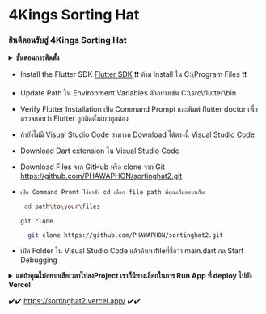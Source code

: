 # 4Kings Sorting Hat

### ยินดีตอนรับสู่ 4Kings Sorting Hat ###

<details>
  <summary><strong>ขั้นตอนการติดตั้ง</strong></summary>
</details>

-  Install the Flutter SDK [Flutter SDK](https://docs.flutter.dev/get-started/install?gad_source=1&gclid=Cj0KCQjwhtWvBhD9ARIsAOP0GogcIUJGwVoTIPL7Ad6Xa_6qm17uYMxnl_B6hxnsKheH4u2KfqYHrL8aAs0aEALw_wcB&gclsrc=aw.ds)   ❗❗ ห้าม Install ใน C:\Program Files ❗❗
-  Update Path ใน Environment Variables ตัวอย่างเช่น C:\src\flutter\bin
- Verify Flutter Installation เปิด Command Prompt และพิมพ์ flutter doctor เพื่อตรวจสอบว่า Flutter ถูกติดตั้งแบบถูกต้อง
- ถ้ายังไม่มี  Visual Studio Code สามารถ Download ได้ตรงนี้ [Visual Studio Code](https://code.visualstudio.com/download)
- Download Dart extension ใน Visual Studio Code
- Download Files จาก GitHub หรือ clone จาก Git https://github.com/PHAWAPHON/sortinghat2.git
- 
  `เปิด Command Promt ใช้คำสั่ง cd เลือก file path ที่คุณเก็บอยากเก็บ`
  
   ```bash
    cd path\to\your\files
   ```
   
   `git clone`
  
  ```bash
    git clone https://github.com/PHAWAPHON/sortinghat2.git
   ```
  
- เปิด Folder ใน Visual Studio Code แล้วค้นหาfileที่ชื่อว่า main.dart กด Start Debugging
 

<details>
  <summary><strong>แต่ถ้าคุณไม่อยากเสียเวลาไปลงProject เราก็มีทางเลือกในการ Run App ที่ deploy ไปยัง Vercel</strong></summary>
</details> 


  ✔️✔️ https://sortinghat2.vercel.app/ ✔️✔️
